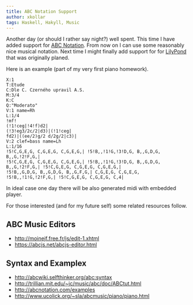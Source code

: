 ```yaml
---
title: ABC Notation Support
author: xkollar
tags: Haskell, Hakyll, Music
---
```

Another day (or should I rather say night?) well spent. This time I have added
support for [ABC Notation](https://en.wikipedia.org/wiki/ABC_notation). From
now on I can use some reasonably nice musical notation. Next time I might finally add support for
for [LilyPond](http://lilypond.org/) that was originally planed.

Here is an example (part of my very first piano homework).

~~~ {.abc-render}
X:1
T:Etude
C:Dle C. Czerného upravil A.S.
M:3/4
K:C
Q:"Moderato"
V:1 name=Rh
L:1/4
!mf!
(!1!ceg|!4!f)d2|
(!3!eg3/2c/2|d3)|(!1!ceg|
fd2)|((ee/2)g/2 d/2g/2|c3)|
V:2 clef=bass name=Lh
L:1/16
!5!C,G,E,G, C,G,E,G, C,G,E,G,| !5!B,,!1!G,!3!D,G, B,,G,D,G, B,,G,!2!F,G,|
!5!C,G,E,G, C,G,E,G, C,G,E,G,| !5!B,,!1!G,!3!D,G, B,,G,D,G, B,,G,!2!F,G,| !5!C,G,E,G, C,G,E,G, C,G,E,G,|
!5!B,,G,D,G, B,,G,D,G, B,,G,F,G,| C,G,E,G, C,G,E,G, !5!B,,!1!G,!2!F,G,| !5!C,G,E,G, C,G,E,G, C,4|
~~~

In ideal case one day there will be also generated midi with embedded player.

For those interested (and for my future self) some related resources follow.

ABC Music Editors
-----------------

* <http://moinejf.free.fr/js/edit-1.xhtml>
* <https://abcjs.net/abcjs-editor.html>

Syntax and Examplex
-------------------

* <http://abcwiki.selfthinker.org/abc:syntax>
* <http://trillian.mit.edu/~jc/music/abc/doc/ABCtut.html>
* <http://abcnotation.com/examples>
* <http://www.ucolick.org/~sla/abcmusic/piano/piano.html>
